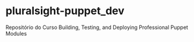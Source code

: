 # pluralsight-puppet_dev
Repositório do Curso Building, Testing, and Deploying Professional Puppet Modules
